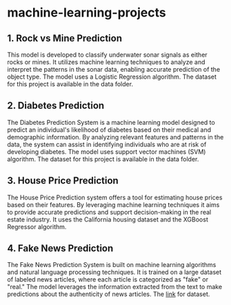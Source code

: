 # machine-learning-projects
## 1. Rock vs Mine Prediction
This model is developed to classify underwater sonar signals as either rocks or mines. It utilizes machine learning techniques to analyze and interpret the patterns in the sonar data, enabling accurate prediction of the object type. The model uses a Logistic Regression algorithm. The dataset for this project is available in the data folder.
## 2. Diabetes Prediction
The Diabetes Prediction System is a machine learning model designed to predict an individual's likelihood of diabetes based on their medical and demographic information. By analyzing relevant features and patterns in the data, the system can assist in identifying individuals who are at risk of developing diabetes. The model uses support vector machines (SVM) algorithm. The dataset for this project is available in the data folder.
## 3. House Price Prediction
The House Price Prediction system offers a tool for estimating house prices based on their features. By leveraging machine learning techniques it aims to provide accurate predictions and support decision-making in the real estate industry. It uses the California housing dataset and the XGBoost Regressor algorithm.
## 4. Fake News Prediction
The Fake News Prediction System is built on machine learning algorithms and natural language processing techniques. It is trained on a large dataset of labeled news articles, where each article is categorized as "fake" or "real." The model leverages the information extracted from the text to make predictions about the authenticity of news articles. The [link](https://www.kaggle.com/c/fake-news/data?select=train.csv) for dataset.

